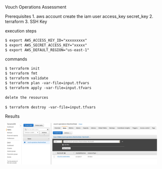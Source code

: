 Vouch Operations Assessment

Prerequisites
    1. aws account
         create the iam user
           access_key
           secret_key 
    2. terraform
    3. SSH Key

execution steps

    $ export AWS_ACCESS_KEY_ID="xxxxxxxxx"
    $ export AWS_SECRET_ACCESS_KEY="xxxxx"
    $ export AWS_DEFAULT_REGION="us-east-1"

commands

    $ terraform init
    $ terraform fmt
    $ terraform validate
    $ terraform plan -var-file=input.tfvars
    $ terraform apply -var-file=input.tfvars

    delete the resources

    $ terraform destroy -var-file=input.tfvars 


Results


![](images/dynamodb-results.png)








